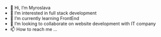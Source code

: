 - 👋 Hi, I’m Myroslava
- 👀 I’m interested in full stack development
- 🌱 I’m currently learning FrontEnd
- 💞️ I’m looking to collaborate on website development with IT company
- 📫 How to reach me ...

<!---
Mirka-om/Mirka-om is a ✨ special ✨ repository because its `README.md` (this file) appears on your GitHub profile.
You can click the Preview link to take a look at your changes.
--->

